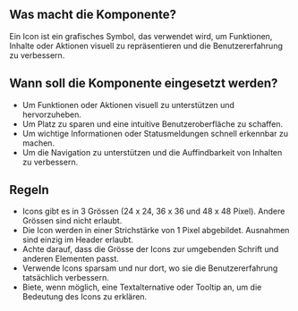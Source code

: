 

## Was macht die Komponente?
Ein Icon ist ein grafisches Symbol, das verwendet wird, um Funktionen, Inhalte oder Aktionen visuell zu repräsentieren und die Benutzererfahrung zu verbessern.

## Wann soll die Komponente eingesetzt werden?
* Um Funktionen oder Aktionen visuell zu unterstützen und hervorzuheben.
* Um Platz zu sparen und eine intuitive Benutzeroberfläche zu schaffen.
* Um wichtige Informationen oder Statusmeldungen schnell erkennbar zu machen.
* Um die Navigation zu unterstützen und die Auffindbarkeit von Inhalten zu verbessern.

## Regeln
* Icons gibt es in 3 Grössen (24 x 24, 36 x 36 und 48 x 48 Pixel). Andere Grössen sind nicht erlaubt.
* Die Icon werden in einer Strichstärke von 1 Pixel abgebildet. Ausnahmen sind einzig im Header erlaubt.
* Achte darauf, dass die Grösse der Icons zur umgebenden Schrift und anderen Elementen passt.
* Verwende Icons sparsam und nur dort, wo sie die Benutzererfahrung tatsächlich verbessern.
* Biete, wenn möglich, eine Textalternative oder Tooltip an, um die Bedeutung des Icons zu erklären.

